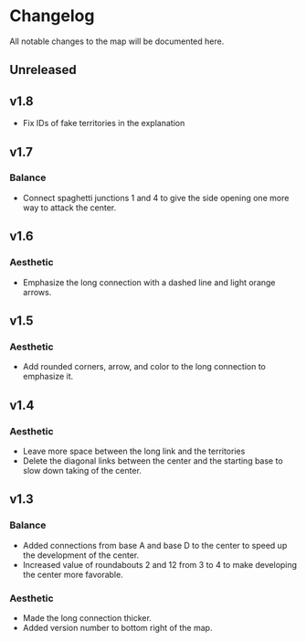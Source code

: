 # Changelog
All notable changes to the map will be documented here.

## Unreleased

## v1.8
- Fix IDs of fake territories in the explanation

## v1.7

### Balance
- Connect spaghetti junctions 1 and 4 to give the side opening one more way to attack the center.


## v1.6

### Aesthetic
- Emphasize the long connection with a dashed line and light orange arrows.

## v1.5

### Aesthetic
- Add rounded corners, arrow, and color to the long connection to emphasize it.

## v1.4

### Aesthetic
- Leave more space between the long link and the territories
- Delete the diagonal links between the center and the starting base to slow down taking of the center.

## v1.3

### Balance
- Added connections from base A and base D to the center to speed up the development of the center.
- Increased value of roundabouts 2 and 12 from 3 to 4 to make developing the center more favorable.

### Aesthetic
- Made the long connection thicker.
- Added version number to bottom right of the map.
